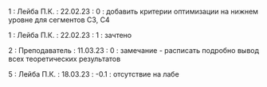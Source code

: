 1 : Лейба П.К. : 22.02.23 : 0 : добавить критерии оптимизации на нижнем уровне для сегментов C3, C4

1 : Лейба П.К. : 22.02.23 : 1 : зачтено

2 : Преподаватель : 11.03.23 : 0 : замечание - расписать подробно вывод всех теоретических результатов

5 : Лейба П.К. : 18.03.23 : -0.1 : отсутствие на лабе
